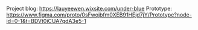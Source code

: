Project blog: https://lauyeewen.wixsite.com/under-blue
Prototype: https://www.figma.com/proto/0sFwojbfm0XEB91HEjd7jY/Prototype?node-id=0-1&t=BDVt0iCUA7qdA3e5-1
